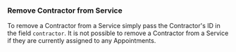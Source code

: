 ### Remove Contractor from Service

To remove a Contractor from a Service simply pass the Contractor's ID in the field `contractor`.
It is not possible to remove a Contractor from a Service if they are currently assigned to any Appointments.
